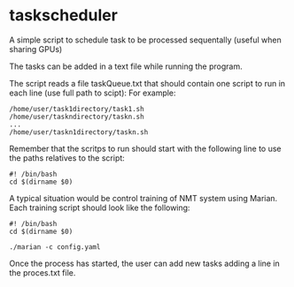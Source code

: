 # taskscheduler
A simple script to schedule task to be processed sequentally (useful when sharing GPUs)

The tasks can be added in a text file while running the program.

The script reads a file taskQueue.txt that should contain one script to run in each line (use full path to scipt): For example:

```
/home/user/task1directory/task1.sh
/home/user/taskndirectory/taskn.sh
...
/home/user/taskn1directory/taskn.sh
```

Remember that the scritps to run should start with the following line to use the paths relatives to the script:

```
#! /bin/bash
cd $(dirname $0)
```

A typical situation would be control training of NMT system using Marian. Each training script should look like the following:

```
#! /bin/bash
cd $(dirname $0)

./marian -c config.yaml
```

Once the process has started, the user can add new tasks adding a line in the proces.txt file.
